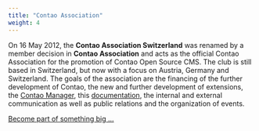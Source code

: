 ```yaml
---
title: "Contao Association"
weight: 4
---
```


On 16 May 2012, the **Contao Association Switzerland** was renamed 
by a member decision in **Contao Association** and acts as the official 
Contao Association for the promotion of Contao Open Source CMS. The club 
is still based in Switzerland, but now with a focus on Austria, Germany and 
Switzerland. The goals of the association are the financing of the further
development of Contao, the new and further development of extensions, the
[Contao Manager][1], this [documentation][2], the internal and external 
communication as well as public relations and the organization of events.

[Become part of something big ...][3]


[1]: ../contao-manager
[2]: ../
[3]: https://association.contao.org/mitglied-werden.html